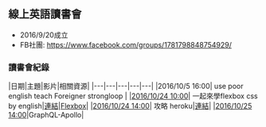 
## 線上英語讀書會

- 2016/9/20成立
- FB社團: https://www.facebook.com/groups/1781798848754929/

### 讀書會紀錄
|日期|主題|影片|相關資源|
|---|---|---|---|---|
|2016/10/5 16:00| use poor english teach Foreigner strongloop | 
|[2016/10/24 10:00](https://www.facebook.com/events/348082585529227/)| 一起來學flexbox css by english|[連結](https://www.facebook.com/readbook999/videos/1822475157994906/)|[Flexbox](http://flexboxfroggy.com/)|
|[2016/10/24 14:00](https://www.facebook.com/events/359798054360973/)| 攻略 heroku|[連結](https://www.facebook.com/readbook999/videos/1822550151320740/)|
|[2016/10/25 14:00](https://www.facebook.com/events/1101767843264777/)|GraphQL-Apollo|

